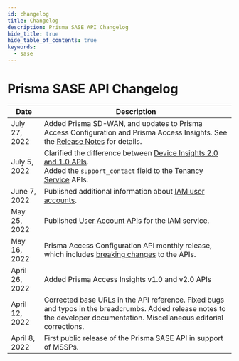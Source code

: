 ```yaml
---
id: changelog
title: Changelog
description: Prisma SASE API Changelog
hide_title: true
hide_table_of_contents: true
keywords:
  - sase
---
```


# Prisma SASE API Changelog

| Date           | Description                                                                                                                                                                           |
| -------------- | ------------------------------------------------------------------------------------------------------------------------------------------------------------------------------------- |
| July 27, 2022  | Added Prisma SD-WAN, and updates to Prisma Access Configuration and Prisma Access Insights. See the [Release Notes](/sase/docs/release-notes#july-2022) for details.                  |
| July 5, 2022   | Clarified the difference between [Device Insights 2.0 and 1.0 APIs](/access/docs/insights). <br/> Added the `support_contact` field to the [Tenancy Service](/sase/api/tenancy) APIs. |
| June 7, 2022   | Published additional information about [IAM user accounts](/sase/docs/user-accounts).                                                                                                 |
| May 25, 2022   | Published [User Account APIs](/sase/api/iam/user-accounts) for the IAM service.                                                                                                       |
| May 16, 2022   | Prisma Access Configuration API monthly release, which includes [breaking changes](/sase/docs/release-notes#april-2022) to the APIs.                                                  |
| April 26, 2022 | Added Prisma Access Insights v1.0 and v2.0 APIs                                                                                                                                       |
| April 12, 2022 | Corrected base URLs in the API reference. Fixed bugs and typos in the breadcrumbs. Added release notes to the developer documentation. Miscellaneous editorial corrections.           |
| April 8, 2022  | First public release of the Prisma SASE API in support of MSSPs.                                                                                                                      |
